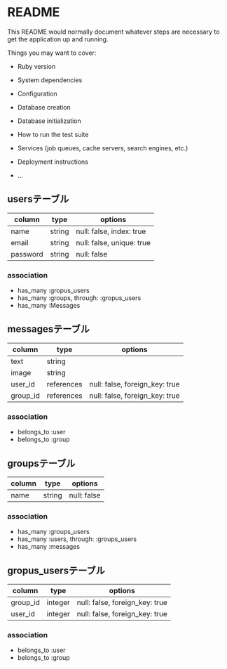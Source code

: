 # README

This README would normally document whatever steps are necessary to get the
application up and running.

Things you may want to cover:

* Ruby version

* System dependencies

* Configuration

* Database creation

* Database initialization

* How to run the test suite

* Services (job queues, cache servers, search engines, etc.)

* Deployment instructions

* ...

## usersテーブル

|column|type|options|
|------|----|-------|
|name|string|null: false, index: true|
|email|string|null: false, unique: true|
|password|string|null: false|

### association

- has_many :gropus_users
- has_many :groups, through: :gropus_users
- has_many :Messages

## messagesテーブル

|column|type|options|
|------|----|-------|
|text|string||
|image|string||
|user_id|references|null: false, foreign_key: true|
|group_id|references|null: false, foreign_key: true|

### association

- belongs_to :user
- belongs_to :group

## groupsテーブル

|column|type|options|
|------|----|-------|
|name|string|null: false|

### association

- has_many :groups_users
- has_many :users, through: :groups_users
- has_many :messages

## gropus_usersテーブル

|column|type|options|
|------|----|-------|
|group_id|integer|null: false, foreign_key: true|
|user_id|integer|null: false, foreign_key: true|

### association

- belongs_to :user
- belongs_to :group
